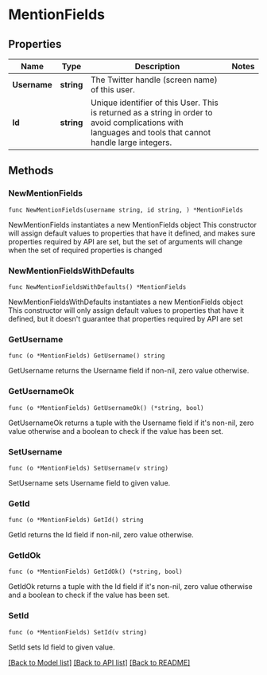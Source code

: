 # MentionFields

## Properties

Name | Type | Description | Notes
------------ | ------------- | ------------- | -------------
**Username** | **string** | The Twitter handle (screen name) of this user. | 
**Id** | **string** | Unique identifier of this User. This is returned as a string in order to avoid complications with languages and tools that cannot handle large integers. | 

## Methods

### NewMentionFields

`func NewMentionFields(username string, id string, ) *MentionFields`

NewMentionFields instantiates a new MentionFields object
This constructor will assign default values to properties that have it defined,
and makes sure properties required by API are set, but the set of arguments
will change when the set of required properties is changed

### NewMentionFieldsWithDefaults

`func NewMentionFieldsWithDefaults() *MentionFields`

NewMentionFieldsWithDefaults instantiates a new MentionFields object
This constructor will only assign default values to properties that have it defined,
but it doesn't guarantee that properties required by API are set

### GetUsername

`func (o *MentionFields) GetUsername() string`

GetUsername returns the Username field if non-nil, zero value otherwise.

### GetUsernameOk

`func (o *MentionFields) GetUsernameOk() (*string, bool)`

GetUsernameOk returns a tuple with the Username field if it's non-nil, zero value otherwise
and a boolean to check if the value has been set.

### SetUsername

`func (o *MentionFields) SetUsername(v string)`

SetUsername sets Username field to given value.


### GetId

`func (o *MentionFields) GetId() string`

GetId returns the Id field if non-nil, zero value otherwise.

### GetIdOk

`func (o *MentionFields) GetIdOk() (*string, bool)`

GetIdOk returns a tuple with the Id field if it's non-nil, zero value otherwise
and a boolean to check if the value has been set.

### SetId

`func (o *MentionFields) SetId(v string)`

SetId sets Id field to given value.



[[Back to Model list]](../README.md#documentation-for-models) [[Back to API list]](../README.md#documentation-for-api-endpoints) [[Back to README]](../README.md)


